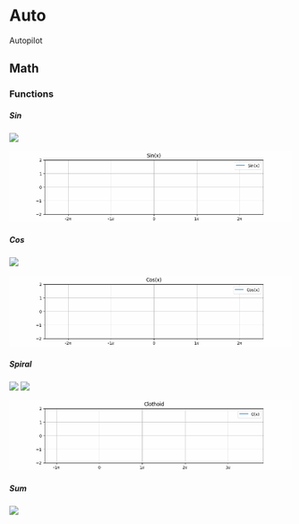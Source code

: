 # Auto
Autopilot

## Math
### Functions
##### Sin
<img src="https://render.githubusercontent.com/render/math?math=f(x)=sin(x)">

![](math/functions/sin/sin.gif)

##### Cos
<img src="https://render.githubusercontent.com/render/math?math=f(x)=cos(x)">  

![](math/functions/cos/cos.gif)

##### Spiral 
<img src="https://render.githubusercontent.com/render/math?math=C(x)=\int_0^x cos(x^2) \, dx">    
<img src="https://render.githubusercontent.com/render/math?math=S(x)=\int_0^x sin(x^2) \, dx">     

![](math/functions/clothoid/clothoid.gif)

##### Sum  
<img src="https://render.githubusercontent.com/render/math?math=\sum_{i=1}^{10}x_i">   
